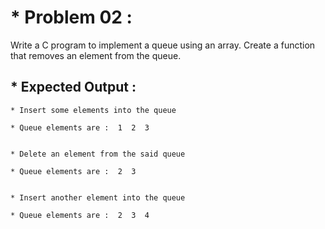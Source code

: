 # * Problem 02 :

Write a C program to implement a queue using an array. Create a function that removes an element from the queue.

## * Expected Output :

    * Insert some elements into the queue 
    
    * Queue elements are :  1  2  3 
    
    
    * Delete an element from the said queue 
    
    * Queue elements are :  2  3 
    
    
    * Insert another element into the queue 
    
    * Queue elements are :  2  3  4 